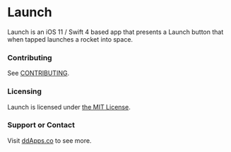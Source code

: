 # Launch
Launch is an iOS 11 / Swift 4 based app that presents a Launch button that when tapped launches a rocket into space.

### Contributing
See [CONTRIBUTING](CONTRIBUTING.md).

### Licensing
Launch is licensed under [the MIT License](LICENSE).

### Support or Contact
Visit [ddApps.co](http://ddapps.co) to see more.

